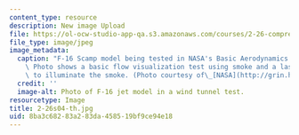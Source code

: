 ```yaml
---
content_type: resource
description: New image Upload
file: https://ol-ocw-studio-app-qa.s3.amazonaws.com/courses/2-26-compressible-fluid-dynamics-spring-2004/8ba3c68283a283da458519bf9ce94e18_2-26s04-th.jpg
file_type: image/jpeg
image_metadata:
  caption: "F-16 Scamp model being tested in NASA's Basic Aerodynamics Research Tunnel.\
    \ Photo shows a basic flow visualization test using smoke and a laser light sheet\
    \ to illuminate the smoke. (Photo courtesy of\_[NASA](http://grin.hq.nasa.gov/index.html).)"
  credit: ''
  image-alt: Photo of F-16 jet model in a wind tunnel test.
resourcetype: Image
title: 2-26s04-th.jpg
uid: 8ba3c682-83a2-83da-4585-19bf9ce94e18
---
```

